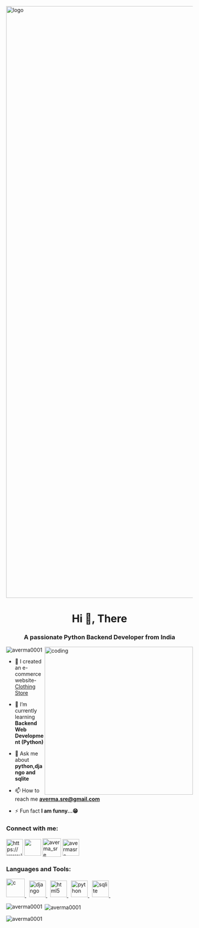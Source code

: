 
<img src="https://i.postimg.cc/6QkRh2mf/welcome-to-My.png" alt="logo" width="1600px"/>

<h1 align="center">Hi 👋, There</h1>
<h3 align="center">A passionate Python Backend Developer from India</h3>

<img align="right" alt="coding" width="400" src="https://miro.medium.com/max/1360/1*IRGHmiGsa16stedQvIaZfw.gif">

<p align="left"> <img src="https://komarev.com/ghpvc/?username=averma0001&label=Profile%20views&color=0e75b6&style=flat" alt="averma0001" /> </p>

- 🔭 I created an e-commerce website- [Clothing Store](averma.pythonanywhere.com)

- 🌱 I’m currently learning **Backend Web Development (Python)**

- 💬 Ask me about **python,django and sqlite**

- 📫 How to reach me **averma.sre@gmail.com**

- ⚡ Fun fact **I am funny...😁**

<h3 align="left">Connect with me:</h3>
<p align="left">
<a href="https://linkedin.com/in/https://www.linkedin.com/in/avermasre" target="blank"><img align="center" src="https://i0.wp.com/managersante.com/wp-content/uploads/2015/12/2000px-linkedin_icon-svg.png?ssl=1" alt="https://www.linkedin.com/in/avermasre" height="45"  /></a>
<a href="https://instagram.com/averma.sre" target="blank"><img align="center" src="https://logolook.net/wp-content/uploads/2021/06/Instagram-Logo.svg" height="45" /></a>
<a href="https://www.hackerrank.com/averma_sre" target="blank"><img align="center" src="https://developerpitstop.com/wp-content/uploads/2021/09/hackerrank-logo-e1632169157113-768x786.png" alt="averma_sre" height="50" /></a>
<a href="https://www.leetcode.com/avermasre" target="blank"><img align="center" src="https://iconape.com/wp-content/files/jf/122399/png/LeetCode_logo_white_no_text.png" alt="avermasre" height="45" /></a>
</p>

<h3 align="left">Languages and Tools:</h3>
<p align="left"> <a href="https://www.cprogramming.com/" target="_blank" rel="noreferrer"> <img src="https://cdn.iconscout.com/icon/premium/png-512-thumb/c-language-7520719-7197293.png?f=webp&w=256" alt="c" height="50"/> </a> &nbsp;
  <a href="https://www.djangoproject.com/" target="_blank" rel="noreferrer"> <img src="https://cdn.worldvectorlogo.com/logos/django.svg" alt="django" height="45"/> </a> &nbsp;
  <a href="https://www.w3.org/html/" target="_blank" rel="noreferrer"> <img src="https://cdn.iconscout.com/icon/premium/png-512-thumb/html-2752158-2284975.png?f=webp&w=256" alt="html5" height="45"/> </a>  &nbsp;
  <a href="https://www.python.org" target="_blank" rel="noreferrer"> <img src="https://cdn.iconscout.com/icon/premium/png-512-thumb/python-2752092-2284909.png?f=webp&w=256" alt="python" height="45"/> </a> &nbsp; 
  <a href="https://www.sqlite.org/" target="_blank" rel="noreferrer"> <img src="https://www.vectorlogo.zone/logos/sqlite/sqlite-icon.svg" alt="sqlite" height="45"/> </a> &nbsp; </p>

<p><img align="left" src="https://github-readme-stats.vercel.app/api/top-langs?username=averma0001&show_icons=true&locale=en&layout=compact" alt="averma0001" /></p>

<p>&nbsp;<img align="center" src="https://github-readme-stats.vercel.app/api?username=averma0001&show_icons=true&locale=en" alt="averma0001" /></p>

<p><img align="center" src="https://github-readme-streak-stats.herokuapp.com/?user=averma0001&" alt="averma0001" /></p>
